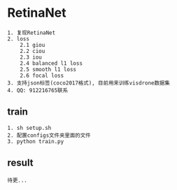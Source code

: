 # RetinaNet
    1. 复现RetinaNet
    2. loss
        2.1 giou
        2.2 ciou
        2.3 iou
        2.4 balanced l1 loss
        2.5 smooth l1 loss
        2.6 focal loss
    3. 支持json标签(coco2017格式), 目前用来训练visdrone数据集
    4. QQ: 912216765联系

## train
    1. sh setup.sh
    2. 配置configs文件夹里面的文件
    3. python train.py

## result
    待更... 
